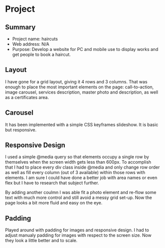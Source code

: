 # Project

## Summary

* Project name: haircuts
* Web address: N/A
* Purpose: Develop a website for PC and mobile use to display works and get people to book a haircut.

## Layout

I have gone for a grid layout, giving it 4 rows and 3 columns. That was enough to place the most important elements on the page: call-to-action, image carousel, services description, master photo and description, as well as a certificates area.

## Carousel

It has been implemented with a simple CSS keyframes slideshow. It is basic but responsive.

## Responsive Design

I used a simple @media query so that elements occupy a single row by themselves when the screen width gets less than 600px. To accomplish that I had to place every div class inside @media and only change row order as well as fill every column (out of 3 available) within those rows with elements. I am sure I could have done a better job with area names or even flex but I have to research that subject further.

By adding another coulmn I was able fit a photo element and re-flow some text with much more control and still avoid a messy grid set-up. Now the page looks a bit more fluid and easy on the eye.

## Padding

Played around with padding for images and responsive design. I had to adjust manualy padding for images with respect to the screen size. Now they look a little better and to scale.
